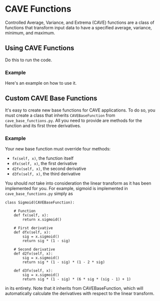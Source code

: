 # CAVE Functions

Controlled Average, Variance, and Extrema (CAVE) functions are a class of functions that transform input data to have a specified average, variance, minimum, and maximum.

## Using CAVE Functions

Do this to run the code.

### Example

Here's an example on how to use it.

## Custom CAVE Base Functions

It's easy to create new base functions for CAVE applications.
To do so, you must create a class that inherits `CAVEBaseFunction` from `cave_base_functions.py`.
All you need to provide are methods for the function and its first three derivatives.

### Example

Your new base function must override four methods:
- `fx(self, x)`, the function itself
- `dfx(self, x)`, the first derivative
- `d2fx(self, x)`, the second derivative
- `d3fx(self, x)`, the third derivative

You should *not* take into consideration the linear transform as it has been implemented for you.
For example, sigmoid is implemented in `cave_base_functions.py` simply as
```
class Sigmoid(CAVEBaseFunction):

	# Function
	def fx(self, x):
		return x.sigmoid()

	# First derivative
	def dfx(self, x):
		sig = x.sigmoid()
		return sig * (1 - sig)

	# Second derivative
	def d2fx(self, x):
		sig = x.sigmoid()
		return sig * (1 - sig) * (1 - 2 * sig)

	def d3fx(self, x):
		sig = x.sigmoid()
		return sig * (1 - sig) * (6 * sig * (sig - 1) + 1)
```
in its entirety.
Note that it inherits from CAVEBaseFunction, which will automatically calculate the derivatives with respect to the linear transform.